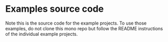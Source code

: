 # Examples source code

Note this is the source code for the example projects. To use those examples, do not clone this mono repo but follow the README instructions of the individual example projects.

